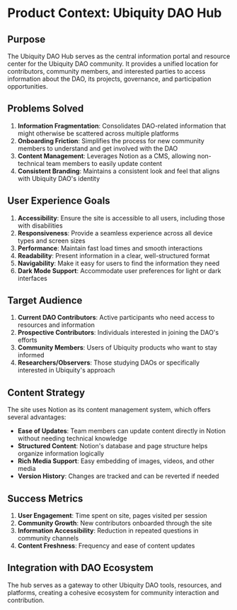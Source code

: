 # Product Context: Ubiquity DAO Hub

## Purpose
The Ubiquity DAO Hub serves as the central information portal and resource center for the Ubiquity DAO community. It provides a unified location for contributors, community members, and interested parties to access information about the DAO, its projects, governance, and participation opportunities.

## Problems Solved
1. **Information Fragmentation**: Consolidates DAO-related information that might otherwise be scattered across multiple platforms
2. **Onboarding Friction**: Simplifies the process for new community members to understand and get involved with the DAO
3. **Content Management**: Leverages Notion as a CMS, allowing non-technical team members to easily update content
4. **Consistent Branding**: Maintains a consistent look and feel that aligns with Ubiquity DAO's identity

## User Experience Goals
1. **Accessibility**: Ensure the site is accessible to all users, including those with disabilities
2. **Responsiveness**: Provide a seamless experience across all device types and screen sizes
3. **Performance**: Maintain fast load times and smooth interactions
4. **Readability**: Present information in a clear, well-structured format
5. **Navigability**: Make it easy for users to find the information they need
6. **Dark Mode Support**: Accommodate user preferences for light or dark interfaces

## Target Audience
1. **Current DAO Contributors**: Active participants who need access to resources and information
2. **Prospective Contributors**: Individuals interested in joining the DAO's efforts
3. **Community Members**: Users of Ubiquity products who want to stay informed
4. **Researchers/Observers**: Those studying DAOs or specifically interested in Ubiquity's approach

## Content Strategy
The site uses Notion as its content management system, which offers several advantages:
- **Ease of Updates**: Team members can update content directly in Notion without needing technical knowledge
- **Structured Content**: Notion's database and page structure helps organize information logically
- **Rich Media Support**: Easy embedding of images, videos, and other media
- **Version History**: Changes are tracked and can be reverted if needed

## Success Metrics
1. **User Engagement**: Time spent on site, pages visited per session
2. **Community Growth**: New contributors onboarded through the site
3. **Information Accessibility**: Reduction in repeated questions in community channels
4. **Content Freshness**: Frequency and ease of content updates

## Integration with DAO Ecosystem
The hub serves as a gateway to other Ubiquity DAO tools, resources, and platforms, creating a cohesive ecosystem for community interaction and contribution.
